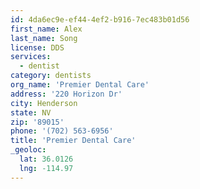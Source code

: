 ```yaml
---
id: 4da6ec9e-ef44-4ef2-b916-7ec483b01d56
first_name: Alex
last_name: Song
license: DDS
services:
  - dentist
category: dentists
org_name: 'Premier Dental Care'
address: '220 Horizon Dr'
city: Henderson
state: NV
zip: '89015'
phone: '(702) 563-6956'
title: 'Premier Dental Care'
_geoloc:
  lat: 36.0126
  lng: -114.97
---
```

